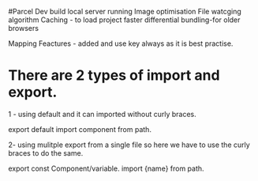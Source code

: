 #Parcel
Dev build
local server running
Image optimisation
File watcging algorithm
Caching - to load project faster
differential bundling-for older browsers


Mapping Feactures - added and use key always as it is best practise.

# There are 2 types of import and export.

1 - using default and it can imported without curly braces.

export default <component name>
import component from path.


2- using mulitple export from a single file so here we have to use the curly braces to do the same.

export const Component/variable.
import {name} from path.